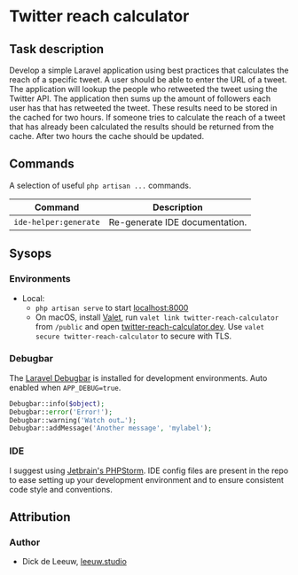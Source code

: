 # Twitter reach calculator

## Task description

Develop a simple Laravel application using best practices that calculates the reach of a specific tweet.
A user should be able to enter the URL of a tweet. The application will lookup the people who retweeted 
the tweet using the Twitter API. The application then sums up the amount of followers each user has that 
has retweeted the tweet. These results need to be stored in the cached for two hours. If someone tries to 
calculate the reach of a tweet that has already been calculated the results should be returned from the 
cache. After two hours the cache should be updated.

## Commands

A selection of useful `php artisan ...` commands.

| Command                                                               | Description                                        |
| ----------------------------------------------------------------------| -------------------------------------------------- |
| `ide-helper:generate`                                     			| Re-generate IDE documentation.                     |

## Sysops

### Environments

- Local: 
  - `php artisan serve` to start [localhost:8000](http://localhost:8000)
  - On macOS, install [Valet](https://laravel.com/docs/5.5/valet), run `valet link twitter-reach-calculator` from `/public` and open 
  [twitter-reach-calculator.dev](https://twitter-reach-calculator.dev). Use `valet secure twitter-reach-calculator` to secure with TLS.

### Debugbar

The [Laravel Debugbar](https://github.com/barryvdh/laravel-debugbar) is installed for development environments. 
Auto enabled when `APP_DEBUG=true`.

```php
Debugbar::info($object);
Debugbar::error('Error!');
Debugbar::warning('Watch out…');
Debugbar::addMessage('Another message', 'mylabel');
```

### IDE

I suggest using [Jetbrain's PHPStorm](https://www.jetbrains.com/phpstorm/). IDE config files are present in the repo to
ease setting up your development environment and to ensure consistent code style and conventions.

## Attribution

### Author
- Dick de Leeuw, [leeuw.studio](https://leeuw.studio)

